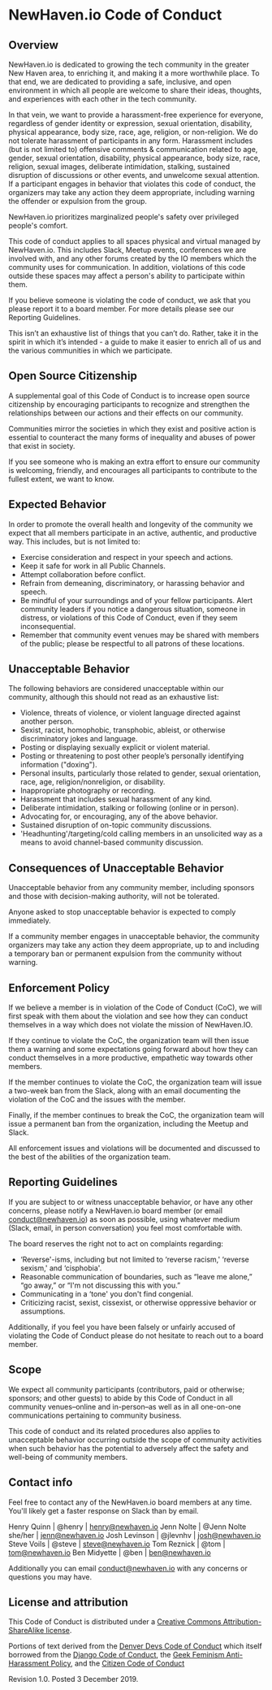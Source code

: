 # NewHaven.io Code of Conduct

## Overview

NewHaven.io is dedicated to growing the tech community in the greater New Haven area, to enriching it, and making it a more worthwhile place. To that end, we are dedicated to providing a safe, inclusive, and open environment in which all people are welcome to share their ideas, thoughts, and experiences with each other in the tech community. 

In that vein, we want to provide a harassment-free experience for everyone, regardless of gender identity or expression, sexual orientation, disability, physical appearance, body size, race, age, religion, or non-religion. We do not tolerate harassment of participants in any form. Harassment includes (but is not limited to) offensive comments & communication related to age, gender, sexual orientation, disability, physical appearance, body size, race, religion, sexual images, deliberate intimidation, stalking, sustained disruption of discussions or other events, and unwelcome sexual attention. If a participant engages in behavior that violates this code of conduct, the organizers may take any action they deem appropriate, including warning the offender or expulsion from the group.

NewHaven.io prioritizes marginalized people's safety over privileged people's comfort.

This code of conduct applies to all spaces physical and virtual managed by NewHaven.io. This includes Slack, Meetup events, conferences we are involved with, and any other forums created by the IO members which the community uses for communication. In addition, violations of this code outside these spaces may affect a person's ability to participate within them.

If you believe someone is violating the code of conduct, we ask that you please report it to a board member. For more details please see our Reporting Guidelines.

This isn’t an exhaustive list of things that you can’t do. Rather, take it in the spirit in which it’s intended - a guide to make it easier to enrich all of us and the various communities in which we participate.

## Open Source Citizenship

A supplemental goal of this Code of Conduct is to increase open source citizenship by encouraging participants to recognize and strengthen the relationships between our actions and their effects on our community.

Communities mirror the societies in which they exist and positive action is essential to counteract the many forms of inequality and abuses of power that exist in society.

If you see someone who is making an extra effort to ensure our community is welcoming, friendly, and encourages all participants to contribute to the fullest extent, we want to know.

## Expected Behavior

In order to promote the overall health and longevity of the community we expect that all members participate in an active, authentic, and productive way. This includes, but is not limited to:

* Exercise consideration and respect in your speech and actions.
* Keep it safe for work in all Public Channels.
* Attempt collaboration before conflict.
* Refrain from demeaning, discriminatory, or harassing behavior and speech.
* Be mindful of your surroundings and of your fellow participants. Alert community leaders if you notice a dangerous situation, someone in distress, or violations of this Code of Conduct, even if they seem inconsequential.
* Remember that community event venues may be shared with members of the public; please be respectful to all patrons of these locations.

## Unacceptable Behavior

The following behaviors are considered unacceptable within our community, although this should not read as an exhaustive list:

* Violence, threats of violence, or violent language directed against another person.
* Sexist, racist, homophobic, transphobic, ableist, or otherwise discriminatory jokes and language.
* Posting or displaying sexually explicit or violent material.
* Posting or threatening to post other people’s personally identifying information ("doxing").
* Personal insults, particularly those related to gender, sexual orientation, race, age, religion/nonreligion, or disability.
* Inappropriate photography or recording.
* Harassment that includes sexual harassment of any kind.
* Deliberate intimidation, stalking or following (online or in person).
* Advocating for, or encouraging, any of the above behavior.
* Sustained disruption of on-topic community discussions.
* 'Headhunting'/targeting/cold calling members in an unsolicited way as a means to avoid channel-based community discussion.

## Consequences of Unacceptable Behavior

Unacceptable behavior from any community member, including sponsors and those with decision-making authority, will not be tolerated.

Anyone asked to stop unacceptable behavior is expected to comply immediately.

If a community member engages in unacceptable behavior, the community organizers may take any action they deem appropriate, up to and including a temporary ban or permanent expulsion from the community without warning.

## Enforcement Policy

If we believe a member is in violation of the Code of Conduct (CoC), we will first speak with them about the violation and see how they can conduct themselves in a way which does not violate the mission of NewHaven.IO.

If they continue to violate the CoC, the organization team will then issue them a warning and some expectations going forward about how they can conduct themselves in a more productive, empathetic way towards other members.

If the member continues to violate the CoC, the organization team will issue a two-week ban from the Slack, along with an email documenting the violation of the CoC and the issues with the member.

Finally, if the member continues to break the CoC, the organization team will issue a permanent ban from the organization, including the Meetup and Slack.

All enforcement issues and violations will be documented and discussed to the best of the abilities of the organization team.

## Reporting Guidelines

If you are subject to or witness unacceptable behavior, or have any other concerns, please notify a NewHaven.io board member (or email conduct@newhaven.io) as soon as possible, using whatever medium (Slack, email, in person conversation) you feel most comfortable with.


The board reserves the right not to act on complaints regarding:
* ‘Reverse'-isms, including but not limited to ‘reverse racism,' ‘reverse sexism,' and ‘cisphobia'.
* Reasonable communication of boundaries, such as “leave me alone,” “go away,” or “I'm not discussing this with you.”
* Communicating in a ‘tone' you don't find congenial.
* Criticizing racist, sexist, cissexist, or otherwise oppressive behavior or assumptions.

Additionally, if you feel you have been falsely or unfairly accused of violating the Code of Conduct please do not hesitate to reach out to a board member.

## Scope

We expect all community participants (contributors, paid or otherwise; sponsors; and other guests) to abide by this Code of Conduct in all community venues–online and in-person–as well as in all one-on-one communications pertaining to community business.

This code of conduct and its related procedures also applies to unacceptable behavior occurring outside the scope of community activities when such behavior has the potential to adversely affect the safety and well-being of community members.

## Contact info

Feel free to contact any of the NewHaven.io board members at any time. You'll likely get a faster response on Slack than by email.

Henry Quinn | @henry | henry@newhaven.io
Jenn Nolte | @Jenn Nolte she/her | jenn@newhaven.io
Josh Levinson | @jlevnhv | josh@newhaven.io
Steve Voils | @steve | steve@newhaven.io
Tom Reznick | @tom | tom@newhaven.io
Ben Midyette | @ben | ben@newhaven.io

Additionally you can email conduct@newhaven.io with any concerns or questions you may have.

## License and attribution

This Code of Conduct is distributed under a [Creative Commons Attribution-ShareAlike license](http://creativecommons.org/licenses/by-sa/3.0/).

Portions of text derived from the [Denver Devs Code of Conduct](https://denverdevs.com/resources/code-of-conduct/) which itself borrowed from the [Django Code of Conduct](https://www.djangoproject.com/conduct/), the [Geek Feminism Anti-Harassment Policy](http://geekfeminism.wikia.com/wiki/Conference_anti-harassment/Policy), and the [Citizen Code of Conduct](http://citizencodeofconduct.org/)

Revision 1.0. Posted 3 December 2019.
